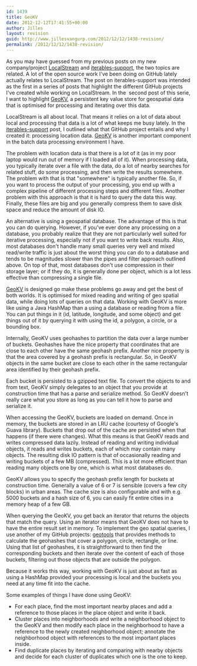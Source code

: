 ```yaml
---
id: 1439
title: GeoKV
date: 2012-12-12T17:41:55+00:00
author: Jilles
layout: revision
guid: http://www.jillesvangurp.com/2012/12/12/1438-revision/
permalink: /2012/12/12/1438-revision/
---
```

As you may have guessed from my previous posts on my new company/project <a href="http://www.jillesvangurp.com/2012/12/01/localstream/">LocalStream</a> and <a href="http://www.jillesvangurp.com/2012/11/15/data-processing-in-java-iterables-support/">iterables-support</a>, the two topics are related. A lot of the open source work I've been doing on GitHub lately actually relates to LocalStream. The post on iterables-support was intended as the first in a series of posts that highlight the different GitHub projects I've created while working on LocalStream. In the  second post of this serie, I want to highlight <a href="https://github.com/jillesvangurp/geokv">GeoKV</a>, a persistent key value store for geospatial data that is optimised for processing and iterating over this data.

<!--more-->LocalStream is all about local. That means it relies on a lot of data about local and processing that data is a lot of what keeps me busy lately. In the <a href="http://www.jillesvangurp.com/2012/11/15/data-processing-in-java-iterables-support/">iterables-support</a> post, I outlined what that GitHub project entails and why I created it: processing location data. <a href="https://github.com/jillesvangurp/geokv">GeoKV</a> is another important component in the batch data processing environment I have.

The problem with location data is that there is a lot of it (as in my poor laptop would run out of memory if I loaded all of it). When processing data, you typically iterate over a file with the data, do a lot of nearby searches for related stuff, do some processing, and then write the results somewhere. The problem with that is that "somewhere" is typically another file. So, if you want to process the output of your processing, you end up with a complex pipeline of different processing steps and different files. Another problem with this approach is that it is hard to query the data this way. Finally, these files are big and you generally compress them to save disk space and reduce the amount of disk IO.

An alternative is using a geospatial database. The advantage of this is that you can do querying. However, if you've ever done any processing on a database, you probably realize that they are not particularly well suited for iterative processing, especially not if you want to write back results. Also, most databases don't handle many small queries very well and mixed read/write traffic is just about the worst thing you can do to a database and tends to be magnitudes slower than the pipes and filter approach outlined above. On top of that, most databases don't use compression in their storage layer; or if they do, it is generally done per object, which is a lot less effective than compressing a single file.

<a href="https://github.com/jillesvangurp/geokv">GeoKV</a> is designed go make these problems go away and get the best of both worlds. It is optimised for mixed reading and writing of geo spatial data, while doing lots of queries on that data. Working with GeoKV is more like using a Java HashMap than a using a database or reading from a file. You can put things in it (id, latitude, longitude, and some object) and get things out of it by querying it with using the id, a polygon, a circle, or a bounding box.

Internally, GeoKV uses geohashes to partition the data over a large number of buckets. Geohashes have the nice property that coordinates that are close to each other have the same geohash prefix. Another nice property is that the area covered by a geohash prefix is rectangular. So, in GeoKV objects in the same bucket are close to each other in the same rectangular area identified by their geohash prefix.

Each bucket is persisted to a gzipped text file. To convert the objects to and from text, GeoKV simply delegates to an object that you provide at construction time that has a parse and serialize method. So GeoKV doesn't really care what you store as long as you can tell it how to parse and serialize it.

When accessing the GeoKV, buckets are loaded on demand. Once in memory, the buckets are stored in an LRU cache (courtesy of Google's Guava library). Buckets that drop out of the cache are persisted when that happens (if there were changes). What this means is that GeoKV reads and writes compressed data lazily. Instead of reading and writing individual objects, it reads and writes buckets, each of which may contain many objects. The resulting disk IO pattern is that of occasionally reading and writing buckets of a few MB (compressed). This is a lot more efficient than reading many objects one by one, which is what most databases do.

GeoKV allows you to specify the geohash prefix length for buckets at construction time. Generally a value of 6 or 7 is sensible (covers a few city blocks) in urban areas. The cache size is also configurable and with e.g. 5000 buckets and a hash size of 6, you can easily fit entire cities in a memory heap of a few GB.

When querying the GeoKV, you get back an iterator that returns the objects that match the query. Using an iterator means that GeoKV does not have to have the entire result set in memory. To implement the geo spatial queries, I use another of my GitHub projects: <a href="https://github.com/jillesvangurp/geotools">geotools</a> that provides methods to calculate the geohashes that cover a polygon, circle, rectangle, or line. Using that list of geohashes, it is straightforward to then find the corresponding buckets and then iterate over the content of each of those buckets, filtering out those objects that are outside the polygon.

Because it works this way, working with GeoKV is just about as fast as using a HashMap provided your processing is local and the buckets you need at any time fit into the cache.

Some examples of things I have done using GeoKV:
<ul>
	<li>For each place, find the most important nearby places and add a reference to those places in the place object and write it back.</li>
	<li>Cluster places into neighborhoods and write a neighborhood object to the GeoKV and then modify each place in the neighborhood to have a reference to the newly created neighborhood object; annotate the neighborhood object with references to the most important places inside.</li>
	<li>Find duplicate places by iterating and comparing with nearby objects and decide for each cluster of duplicates which one is the one to keep.</li>
</ul>
&nbsp;

&nbsp;